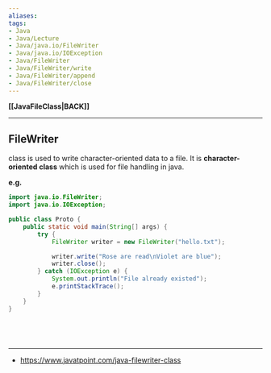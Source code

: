 ```yaml
---
aliases:
tags:
- Java
- Java/Lecture
- Java/java.io/FileWriter
- Java/java.io/IOException
- Java/FileWriter
- Java/FileWriter/write
- Java/FileWriter/append
- Java/FileWriter/close
---
```

**[[JavaFileClass|BACK]]**

---
## FileWriter
class is used to write character-oriented data to a file. It is **character-oriented class** which is used for file handling in java.

**e.g.**
```java
import java.io.FileWriter;
import java.io.IOException;

public class Proto {
    public static void main(String[] args) {
        try {
            FileWriter writer = new FileWriter("hello.txt");

            writer.write("Rose are read\nViolet are blue");
            writer.close();
        } catch (IOException e) {
            System.out.println("File already existed");
            e.printStackTrace();
        }
    }
}
```

<br>

# 
---
- https://www.javatpoint.com/java-filewriter-class